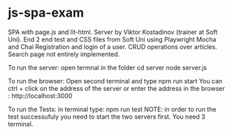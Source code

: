 # js-spa-exam
SPA with page.js and lit-html. Server by Viktor Kostadinov (trainer at Soft Uni).
End 2 end test and CSS files from Soft Uni using Playwright Mocha and Chai
Registration and login of a user.
CRUD operations over articles.
Search page not entirely implemented.

To run the server:
open termnal in the folder 
cd server
node server.js 


To run the browser:
Open second terminal and type
npm run start
You can ctrl + click on the address of the server or enter the address in the browser : http://localhost:3000

To run the Tests:
in terminal type:
npm run test 
NOTE: in order to run the test successufuly you need to start the two servers first. You need 3 terminal.
